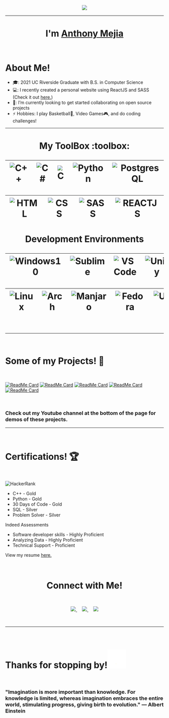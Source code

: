 <p align="center">
  <img src="https://content.instructables.com/ORIG/FNF/7PUG/IRAVYHIC/FNF7PUGIRAVYHIC.jpg?auto=webp&frame=1&width=1024&fit=bounds&md=060c25d3f1bceaa6d309292040645220" height="215"/>
</p>
<hr>
<h1 align="center">I'm <a href="https://github.com/AnthonyMejia0">Anthony Mejia<a></h1>
<Br>
<h1>About Me!</h1>

- 🎓: 2021 UC Riverside Graduate with B.S. in Computer Science
- 💻: I recently created a personal website using ReactJS and SASS (Check it out [here.](https://anthonymejia.dev/))
- 👯: I’m currently looking to get started collaborating on open source projects
- ⚡  Hobbies: I play Basketball🏀, Video Games🎮, and do coding challenges!


<hr>
<h1 align="center">
My ToolBox :toolbox:

![C++](https://img.shields.io/badge/C%2B%2B-00599C?style=for-the-badge&logo=c%2B%2B&logoColor=white) | ![C#](https://img.shields.io/badge/C%23-239120?style=for-the-badge&logo=c-sharp&logoColor=white) | ![C](https://img.shields.io/badge/C-00599C?style=for-the-badge&logo=c&logoColor=white) | ![Python](https://img.shields.io/badge/Python-FFD43B?style=for-the-badge&logo=python&logoColor=darkgreen) | ![PostgresQL](https://img.shields.io/badge/PostgreSQL-316192?style=for-the-badge&logo=postgresql&logoColor=white) 
|---|---|---|---|---|
  
![HTML](https://img.shields.io/badge/HTML5-E34F26?style=for-the-badge&logo=html5&logoColor=white) | ![CSS](https://img.shields.io/badge/CSS3-1572B6?style=for-the-badge&logo=css3&logoColor=white) | ![SASS](https://img.shields.io/badge/Sass-CC6699?style=for-the-badge&logo=sass&logoColor=white) | ![REACTJS](https://img.shields.io/badge/React-20232A?style=for-the-badge&logo=react&logoColor=61DAFB)
|---|---|---|---|
  
</h1>
  
<h1 align="center">
  Development Environments
  
  ![Windows10](https://img.shields.io/badge/Windows-0078D6?style=for-the-badge&logo=windows&logoColor=white) | ![Sublime](https://img.shields.io/badge/sublime_text-%23575757.svg?&style=for-the-badge&logo=sublime-text&logoColor=important) | ![VS Code](https://img.shields.io/badge/Visual_Studio_Code-0078D4?style=for-the-badge&logo=visual%20studio%20code&logoColor=white) | ![Unity](https://img.shields.io/badge/Unity-100000?style=for-the-badge&logo=unity&logoColor=white) | ![Raspberry Pi](https://img.shields.io/badge/Raspberry%20Pi-A22846?style=for-the-badge&logo=Raspberry%20Pi&logoColor=white)
|---|---|---|---|---|
  
![Linux](https://img.shields.io/badge/Linux-FCC624?style=for-the-badge&logo=linux&logoColor=black) | ![Arch](https://img.shields.io/badge/Arch_Linux-1793D1?style=for-the-badge&logo=arch-linux&logoColor=white) | ![Manjaro](https://img.shields.io/badge/manjaro-35BF5C?style=for-the-badge&logo=manjaro&logoColor=white) | ![Fedora](https://img.shields.io/badge/Fedora-294172?style=for-the-badge&logo=fedora&logoColor=white) | ![Ubuntu](https://img.shields.io/badge/Ubuntu-E95420?style=for-the-badge&logo=ubuntu&logoColor=white) | ![CentOS](https://img.shields.io/badge/Cent%20OS-262577?style=for-the-badge&logo=CentOS&logoColor=white)
|---|---|---|---|---|---|
</h1>

<Br>
<hr>
<Br>
<h1>Some of my Projects! 🎨</h1>
<Br>
  
[![ReadMe Card](https://github-readme-stats.vercel.app/api/pin/?username=AnthonyMejia0&repo=CS120B-SnakeGame)](https://github.com/AnthonyMejia0/CS120B-SnakeGame)
[![ReadMe Card](https://github-readme-stats.vercel.app/api/pin/?username=AnthonyMejia0&repo=CS122A-Final-Project)](https://github.com/AnthonyMejia0/CS122A-Final-Project)
[![ReadMe Card](https://github-readme-stats.vercel.app/api/pin/?username=AnthonyMejia0&repo=CS166-Final-Project)](https://github.com/AnthonyMejia0/CS166-Final-Project)
[![ReadMe Card](https://github-readme-stats.vercel.app/api/pin/?username=AnthonyMejia0&repo=React-Portfolio)](https://github.com/AnthonyMejia0/React-Portfolio)
[![ReadMe Card](https://github-readme-stats.vercel.app/api/pin/?username=AnthonyMejia0&repo=CS170-ML-Project)](https://github.com/AnthonyMejia0/CS170-ML-Project)

<Br>
<h3> Check out my Youtube channel at the bottom of the page for demos of these projects. </h3>
<hr>
<Br>
<h1>Certifications! 🏆</h1>
<Br>
  
![HackerRank](https://img.shields.io/badge/-Hackerrank-2EC866?style=for-the-badge&logo=HackerRank&logoColor=white)
  * C++ - Gold
  * Python - Gold
  * 30 Days of Code - Gold
  * SQL - Silver
  * Problem Solver - Silver
  
Indeed Assessments
  * Software developer skills - Highly Proficient
  * Analyzing Data - Highly Proficient
  * Technical Support - Proficient
  
View my resume [here.](https://drive.google.com/file/d/1jheYxHuideWXjsCUYim_go7ricHuPu49/view?usp=sharing)
  
<Br>
<h1 align="center">Connect with Me!</h1>
<Br>
<p align="center">
<a href="https://www.linkedin.com/in/anthony-mejia-84169b172" target="blank">
  <img src="https://img.shields.io/badge/LinkedIn-0077B5?style=for-the-badge&logo=linkedin&logoColor=white" />
</a> &nbsp;&nbsp;&nbsp;  
<a href="mailto:mejia.anthony96@gmail.com" target="blank">
  <img src="https://img.shields.io/badge/Gmail-D14836?style=for-the-badge&logo=gmail&logoColor=white" />
</a> &nbsp;&nbsp;&nbsp;       
<a href="https://www.youtube.com/channel/UCqfTZe21vlUhOUqeR59bxcQ" target="blank">
  <img src="https://img.shields.io/badge/YouTube-FF0000?style=for-the-badge&logo=youtube&logoColor=white" />
</a>
</p>
  
 
<Br>
<hr>
<Br>
<h1>Thanks for stopping by!<img src="https://github.com/Kathryn-Jie/Kathryn-Jie/blob/main/wave.gif" width="60px"/></h1>
<Br>
  
<h3>
    "Imagination is more important than knowledge. For knowledge is limited, whereas imagination embraces the entire world, stimulating progress, giving birth to evolution."
    — Albert Einstein
</h3>

